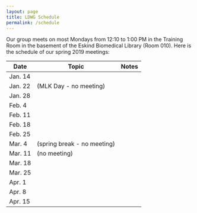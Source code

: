 ```yaml
---
layout: page
title: LDWG Schedule
permalink: /schedule
---
```



Our group meets on most Mondays from 12:10 to 1:00 PM in the Training Room in the basement of the Eskind Biomedical Library (Room 010).  Here is the schedule of our spring 2019 meetings:

| Date | Topic | Notes |
|------|-------|-------|
| Jan. 14 |  |  |
| Jan. 22 | (MLK Day - no meeting) |  |
| Jan. 28 |  |  |
| Feb. 4 |  |  |
| Feb. 11 |  |  |
| Feb. 18 |  |  |
| Feb. 25 |  |  |
| Mar. 4 | (spring break - no meeting) |  |
| Mar. 11 | (no meeting) |  |
| Mar. 18 |  |  |
| Mar. 25 |  |  |
| Apr. 1 |  |  |
| Apr. 8 |  |  |
| Apr. 15 |  |  |
